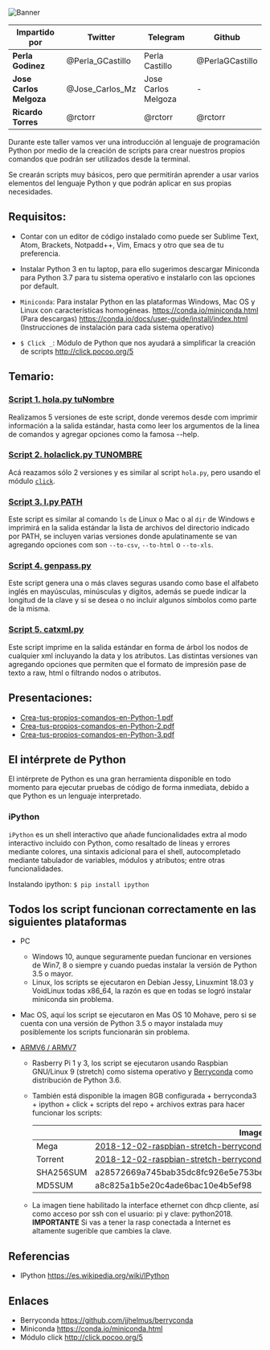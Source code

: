 ![Banner](assets/Introduccion-a-Python-creando-scripts-con-click.jpg)

| Impartido por | Twitter | Telegram | Github |
| ------------- | ------- | -------- | ------ |
| **Perla Godinez** | @Perla_GCastillo | Perla Castillo | @PerlaGCastillo |
| **Jose Carlos Melgoza** | @Jose_Carlos_Mz | Jose Carlos Melgoza | - |
| **Ricardo Torres** | @rctorr | @rctorr | @rctorr |


Durante este taller vamos ver una introducción al lenguaje de programación Python por medio de la creación de scripts para crear nuestros propios comandos que podrán ser utilizados desde la terminal.

Se crearán scripts muy básicos, pero que permitirán aprender a usar varios elementos del lenguaje Python y que podrán aplicar en sus propias necesidades.

## Requisitos:
- Contar con un editor de código instalado como puede ser Sublime Text, Atom, Brackets, Notpadd++, Vim, Emacs y otro que sea de tu preferencia.
- Instalar Python 3 en tu laptop, para ello sugerimos descargar Miniconda para Python 3.7 para tu sistema operativo e instalarlo con las opciones por default.
- `Miniconda`: Para instalar Python en las plataformas Windows, Mac OS y Linux con características homogéneas.
https://conda.io/miniconda.html (Para descargas)
https://conda.io/docs/user-guide/install/index.html (Instrucciones de instalación para cada sistema operativo)

- `$ Click _`: Módulo de Python que nos ayudará a simplificar la creación de scripts http://click.pocoo.org/5


## Temario:
### [Script 1. hola.py tuNombre](script_01_hola_python/)
Realizamos 5 versiones de este script, donde veremos desde com imprimir información a la salida estándar, hasta como leer los argumentos de la linea de comandos y agregar opciones como la famosa --help.

### [Script 2. holaclick.py TUNOMBRE](script_02_hola_click/)
Acá reazamos sólo 2 versiones y es similar al script `hola.py`, pero usando el módulo [`click`](http://click.pocoo.org/5).

### [Script 3. l.py PATH](script_03_lista_archivos/)
Este script es similar al comando `ls` de Linux o Mac o al `dir` de Windows e imprimirá en la salida estándar la lista de archivos del directorio indicado por PATH, se incluyen varias versiones donde apulatinamente se van agregando opciones com son `--to-csv`, `--to-html` o `--to-xls`.

### [Script 4. genpass.py](script_04_genera_constrasena/)
Este script genera una o más claves seguras usando como base el alfabeto inglés en mayúsculas, minúsculas y digitos, además se puede indicar la longitud de la clave y si se desea o no incluir algunos símbolos como parte de la misma.

### [Script 5. catxml.py](script_05_desmembrando_xml/)
Este script imprime en la salida estándar en forma de árbol los nodos de cualquier xml incluyando la data y los atributos. Las distintas versiones van agregando opciones que permiten que el formato de impresión pase de texto a raw, html o filtrando nodos o atributos.


## Presentaciones:
- [Crea-tus-propios-comandos-en-Python-1.pdf](presentaciones/Crea-tus-propios-comandos-en-Python-1.pdf)
- [Crea-tus-propios-comandos-en-Python-2.pdf](presentaciones/Crea-tus-propios-comandos-en-Python-2.pdf)
- [Crea-tus-propios-comandos-en-Python-3.pdf](presentaciones/Crea-tus-propios-comandos-en-Python-3.pdf)


## El intérprete de Python
El intérprete de Python es una gran herramienta disponible en todo momento para ejecutar pruebas de código de forma inmediata, debido a que Python es un lenguaje interpretado.

### iPython
`iPython` es un shell interactivo que añade funcionalidades extra al modo interactivo incluido con Python, como resaltado de líneas y errores mediante colores, una sintaxis adicional para el shell, autocompletado mediante tabulador de variables, módulos y atributos; entre otras funcionalidades.

Instalando ipython:
```$ pip install ipython```

## Todos los script funcionan correctamente en las siguientes plataformas
- PC
  - Windows 10, aunque seguramente puedan funcionar en versiones de Win7, 8 o siempre y cuando puedas instalar la versión de Python 3.5 o mayor.
  - Linux, los scripts se ejecutaron en Debian Jessy, Linuxmint 18.03 y VoidLinux todas x86_64, la razón es que en todas se logró instalar miniconda sin problema.

- Mac OS, aquí los script se ejecutaron en Mas OS 10 Mohave, pero si se cuenta con una versión de Python 3.5 o mayor instalada muy posiblemente los scripts funcionarán sin problema.

- [ARMV6 / ARMV7](raspberry_pi/)
  - Rasberry Pi 1 y 3, los script se ejecutaron usando Raspbian GNU/Linux 9 (stretch) como sistema operativo y [Berryconda](https://github.com/jjhelmus/berryconda) como distribución de Python 3.6.
  - También está disponible la imagen 8GB configurada + berryconda3 + ipython + click + scripts del repo + archivos extras para hacer funcionar los scripts:
  
       |                       | Imagen   |
       | --------------------- | -------- |
       | Mega                  |[2018-12-02-raspbian-stretch-berryconda.img.xy](https://mega.nz/#!RbhmBQrS!nTaG9L5bHLSBjJ-L2EsVUTiP-WwUrZgTuFXZeVQlI78) |
       | Torrent              | [2018-12-02-raspbian-stretch-berryconda.torrent](https://github.com/rctorr/PythonMexico/raw/master/Introducci%C3%B3n-a-Python-creando-scripts-con-Click/script_05_desmembrando_xml/2018-12-02-raspbian-stretch-berryconda3.torrent)
       | SHA256SUM            | a28572669a745bab35dc8fc926e5e753bea406f14c09305691ce5be3bceeb835 |
       | MD5SUM               | a8c825a1b5e20c4ade6bac10e4b5ef98 |
       
  - La imagen tiene habilitado la interface ethernet con dhcp cliente, así como acceso por ssh con el usuario: pi y clave: python2018. **IMPORTANTE** Si vas a tener la rasp conectada a Internet es altamente sugerible que cambies la clave.


## Referencias
- IPython https://es.wikipedia.org/wiki/IPython


## Enlaces
- Berryconda https://github.com/jjhelmus/berryconda
- Miniconda https://conda.io/miniconda.html
- Módulo click http://click.pocoo.org/5
